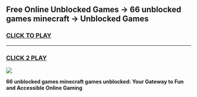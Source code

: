 
## Free Online Unblocked Games → 66 unblocked games minecraft → Unblocked Games
<h3>
<a href="https://premium.freeplayer.one?title=66_unblocked_games_minecraft&ref=21F">CLICK TO PLAY</a></h3>
<hr>

<h3>
<a href="https://premium.freeplayer.one?title=66_unblocked_games_minecraft&ref=21F">CLICK 2 PLAY</a>
  
</h3>

<a href="https://premium.freeplayer.one?title=66_unblocked_games_minecraft&ref=21F/"><img src="https://clearcache.store/games.png"></a>


**66 unblocked games minecraft games unblocked: Your Gateway to Fun and Accessible Online Gaming**
